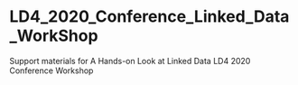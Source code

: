 # LD4_2020_Conference_Linked_Data_WorkShop
Support materials for A Hands-on Look at Linked Data LD4 2020 Conference Workshop
